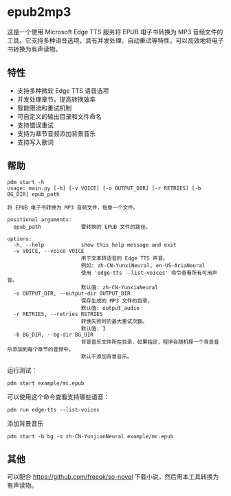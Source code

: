 # epub2mp3

这是一个使用 Microsoft Edge TTS 服务将 EPUB 电子书转换为 MP3 音频文件的工具。它支持多种语音选项，具有并发处理、自动重试等特性，可以高效地将电子书转换为有声读物。

## 特性

- 支持多种微软 Edge TTS 语音选项
- 并发处理章节，提高转换效率
- 智能限流和重试机制
- 可自定义的输出目录和文件命名
- 支持错误重试
- 支持为章节音频添加背景音乐
- 支持写入歌词

## 帮助

```
pdm start -h
usage: main.py [-h] [-v VOICE] [-o OUTPUT_DIR] [-r RETRIES] [-b BG_DIR] epub_path

将 EPUB 电子书转换为 MP3 音频文件，每章一个文件。

positional arguments:
  epub_path             要转换的 EPUB 文件的路径。

options:
  -h, --help            show this help message and exit
  -v VOICE, --voice VOICE
                        用于文本转语音的 Edge TTS 声音。
                        例如: zh-CN-YunxiNeural, en-US-AriaNeural
                        使用 'edge-tts --list-voices' 命令查看所有可用声音。
                        默认值: zh-CN-YunxiaNeural
  -o OUTPUT_DIR, --output-dir OUTPUT_DIR
                        保存生成的 MP3 文件的目录。
                        默认值: output_audio
  -r RETRIES, --retries RETRIES
                        转换失败时的最大重试次数。
                        默认值: 3
  -b BG_DIR, --bg-dir BG_DIR
                        背景音乐文件所在目录，如果指定，程序会随机择一个背景音乐添加到每个章节的音频中。
                        默认不添加背景音乐。
```

运行测试：

```shell
pdm start example/mc.epub
```

可以使用这个命令查看支持哪些语音：

```shell
pdm run edge-tts --list-voices
```

添加背景音乐

```
pdm start -b bg -o zh-CN-YunjianNeural example/mc.epub
```

## 其他

可以配合 <https://github.com/freeok/so-novel> 下载小说，然后用本工具转换为有声读物。
